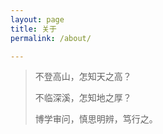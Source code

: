 ```yaml
---
layout: page
title: 关于
permalink: /about/

---
```


> <p>不登高山，怎知天之高？</p>
> <p>不临深溪，怎知地之厚？</p>
> <p>博学审问，慎思明辨，笃行之。</p>

